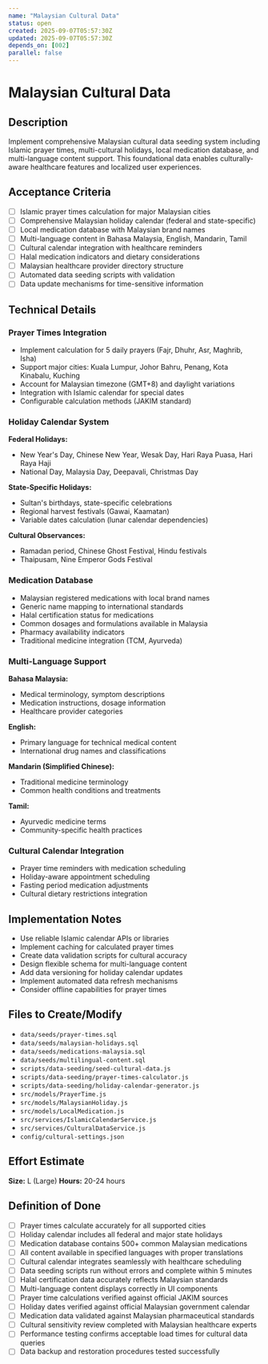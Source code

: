 ```yaml
---
name: "Malaysian Cultural Data"
status: open
created: 2025-09-07T05:57:30Z
updated: 2025-09-07T05:57:30Z
depends_on: [002]
parallel: false
---
```


# Malaysian Cultural Data

## Description
Implement comprehensive Malaysian cultural data seeding system including Islamic prayer times, multi-cultural holidays, local medication database, and multi-language content support. This foundational data enables culturally-aware healthcare features and localized user experiences.

## Acceptance Criteria
- [ ] Islamic prayer times calculation for major Malaysian cities
- [ ] Comprehensive Malaysian holiday calendar (federal and state-specific)
- [ ] Local medication database with Malaysian brand names
- [ ] Multi-language content in Bahasa Malaysia, English, Mandarin, Tamil
- [ ] Cultural calendar integration with healthcare reminders
- [ ] Halal medication indicators and dietary considerations
- [ ] Malaysian healthcare provider directory structure
- [ ] Automated data seeding scripts with validation
- [ ] Data update mechanisms for time-sensitive information

## Technical Details

### Prayer Times Integration
- Implement calculation for 5 daily prayers (Fajr, Dhuhr, Asr, Maghrib, Isha)
- Support major cities: Kuala Lumpur, Johor Bahru, Penang, Kota Kinabalu, Kuching
- Account for Malaysian timezone (GMT+8) and daylight variations
- Integration with Islamic calendar for special dates
- Configurable calculation methods (JAKIM standard)

### Holiday Calendar System
**Federal Holidays:**
- New Year's Day, Chinese New Year, Wesak Day, Hari Raya Puasa, Hari Raya Haji
- National Day, Malaysia Day, Deepavali, Christmas Day

**State-Specific Holidays:**
- Sultan's birthdays, state-specific celebrations
- Regional harvest festivals (Gawai, Kaamatan)
- Variable dates calculation (lunar calendar dependencies)

**Cultural Observances:**
- Ramadan period, Chinese Ghost Festival, Hindu festivals
- Thaipusam, Nine Emperor Gods Festival

### Medication Database
- Malaysian registered medications with local brand names
- Generic name mapping to international standards
- Halal certification status for medications
- Common dosages and formulations available in Malaysia
- Pharmacy availability indicators
- Traditional medicine integration (TCM, Ayurveda)

### Multi-Language Support
**Bahasa Malaysia:**
- Medical terminology, symptom descriptions
- Medication instructions, dosage information
- Healthcare provider categories

**English:**
- Primary language for technical medical content
- International drug names and classifications

**Mandarin (Simplified Chinese):**
- Traditional medicine terminology
- Common health conditions and treatments

**Tamil:**
- Ayurvedic medicine terms
- Community-specific health practices

### Cultural Calendar Integration
- Prayer time reminders with medication scheduling
- Holiday-aware appointment scheduling
- Fasting period medication adjustments
- Cultural dietary restrictions integration

## Implementation Notes
- Use reliable Islamic calendar APIs or libraries
- Implement caching for calculated prayer times
- Create data validation scripts for cultural accuracy
- Design flexible schema for multi-language content
- Add data versioning for holiday calendar updates
- Implement automated data refresh mechanisms
- Consider offline capabilities for prayer times

## Files to Create/Modify
- `data/seeds/prayer-times.sql`
- `data/seeds/malaysian-holidays.sql`
- `data/seeds/medications-malaysia.sql`
- `data/seeds/multilingual-content.sql`
- `scripts/data-seeding/seed-cultural-data.js`
- `scripts/data-seeding/prayer-times-calculator.js`
- `scripts/data-seeding/holiday-calendar-generator.js`
- `src/models/PrayerTime.js`
- `src/models/MalaysianHoliday.js`
- `src/models/LocalMedication.js`
- `src/services/IslamicCalendarService.js`
- `src/services/CulturalDataService.js`
- `config/cultural-settings.json`

## Effort Estimate
**Size:** L (Large)
**Hours:** 20-24 hours

## Definition of Done
- [ ] Prayer times calculate accurately for all supported cities
- [ ] Holiday calendar includes all federal and major state holidays
- [ ] Medication database contains 500+ common Malaysian medications
- [ ] All content available in specified languages with proper translations
- [ ] Cultural calendar integrates seamlessly with healthcare scheduling
- [ ] Data seeding scripts run without errors and complete within 5 minutes
- [ ] Halal certification data accurately reflects Malaysian standards
- [ ] Multi-language content displays correctly in UI components
- [ ] Prayer time calculations verified against official JAKIM sources
- [ ] Holiday dates verified against official Malaysian government calendar
- [ ] Medication data validated against Malaysian pharmaceutical standards
- [ ] Cultural sensitivity review completed with Malaysian healthcare experts
- [ ] Performance testing confirms acceptable load times for cultural data queries
- [ ] Data backup and restoration procedures tested successfully